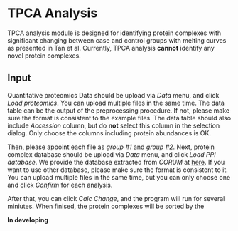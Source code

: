 # TPCA Analysis
TPCA analysis module is designed for identifying protein complexes with significant changing
 between case and control groups with melting curves as presented in Tan et al. Currently,
 TPCA analysis **cannot** identify any novel protein complexes.

## Input
Quantitative proteomics Data should be upload via *Data* menu, and click *Load proteomics*. You can upload
 multiple files in the same time. The data table can be the output of the preprocessing
 procedure. If not, please make sure the format is consistent to the example files. The data table 
 should also include *Accession* column, but do **not** select this column in the selection dialog.
 Only choose the columns including protein abundances is OK.
 
Then, please appoint each file as *group #1* and *group #2*. Next, protein complex database should be
 upload via *Data* menu, and click *Load PPI database*. We provide the database extracted from *CORUM* at
 [here](https://github.com/hcji/ProSAP/blob/master/data/TPCA/database/TPCA_TableS3_Protein_Complex.csv).
 If you want to use other database, please make sure the format is consistent to it. You can upload
 multiple files in the same time, but you can only choose one and click *Confirm* for each analysis. 
 
After that, you can click *Calc Change*, and the program will run for several miniutes. When finised,
 the protein complexes will be sorted by the 

**In developing**






